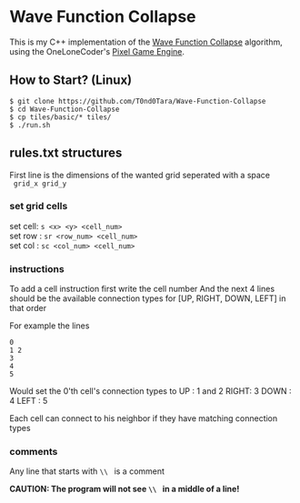 # Wave Function Collapse
This is my C++ implementation of the [Wave Function Collapse](https://en.wikipedia.org/wiki/Wave_function_collapse) algorithm, using the OneLoneCoder's [Pixel Game Engine](https://github.com/OneLoneCoder/olcPixelGameEngine).

## How to Start? (Linux)
```console
$ git clone https://github.com/T0nd0Tara/Wave-Function-Collapse
$ cd Wave-Function-Collapse
$ cp tiles/basic/* tiles/
$ ./run.sh
```

## rules.txt structures
First line is the dimensions of the wanted grid seperated with a space  
` 
grid_x grid_y
`

### set grid cells
set cell: `s <x> <y> <cell_num>`  
set row : `sr <row_num> <cell_num>`  
set col : `sc <col_num> <cell_num>`  

### instructions
To add a cell instruction first write the cell number
And the next 4 lines should be the available connection types for [UP, RIGHT, DOWN, LEFT] in that order
  
For example the lines
```
0
1 2
3
4
5
```
Would set the 0'th cell's connection types to
UP   : 1 and 2
RIGHT: 3
DOWN : 4
LEFT : 5

Each cell can connect to his neighbor if they have matching connection types

### comments
Any line that starts with `\\ ` is a comment

**CAUTION: The program will not see `\\ ` in a middle of a line!**
